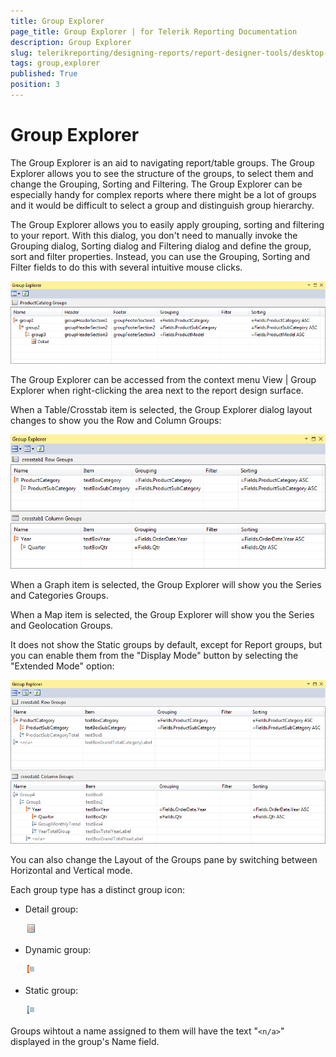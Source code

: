 ```yaml
---
title: Group Explorer
page_title: Group Explorer | for Telerik Reporting Documentation
description: Group Explorer
slug: telerikreporting/designing-reports/report-designer-tools/desktop-designers/tools/group-explorer
tags: group,explorer
published: True
position: 3
---
```


# Group Explorer

The Group Explorer is an aid to navigating report/table groups. The Group Explorer allows you to see the structure of the groups, to select them and change the Grouping, Sorting and Filtering. The Group Explorer can be especially handy for complex reports where there might be a lot of groups and it would be difficult to select a group and distinguish group hierarchy.

The Group Explorer allows you to easily apply grouping, sorting and filtering to your report. With this dialog, you don't need to manually invoke the Grouping dialog, Sorting dialog and Filtering dialog and define the group, sort and filter properties. Instead, you can use the Grouping, Sorting and Filter fields to do this with several intuitive mouse clicks. 

  ![](images/GroupExplorerReport.PNG)

The Group Explorer can be accessed from the context menu View | Group Explorer when right-clicking the area next to the report design surface. 

When a Table/Crosstab item is selected, the Group Explorer dialog layout changes to show you the Row and Column Groups: 

  ![](images/GroupExplorerStandardMode.PNG)

When a Graph item is selected, the Group Explorer will show you the Series and Categories Groups.

When a Map item is selected, the Group Explorer will show you the Series and Geolocation Groups.

It does not show the Static groups by default, except for Report groups, but you can enable them from the "Display Mode" button by selecting the "Extended Mode" option: 

  ![](images/GroupExplorerAdvancedMode.PNG)

You can also change the Layout of the Groups pane by switching between Horizontal and Vertical mode.

Each group type has a distinct group icon:

* Detail group:  

  ![Group Explorer Detail Icon](images/GroupExplorerDetailIcon.png)

* Dynamic group:  

  ![Group Explorer Dynamic Icon](images/GroupExplorerDynamicIcon.png)

* Static group:  

  ![Group Explorer Static Icon](images/GroupExplorerStaticIcon.png)

Groups wihtout a name assigned to them will have the text "```<n/a>```" displayed in the group's Name field.
